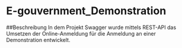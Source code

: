 # E-gouvernment_Demonstration

##Beschreibung
In dem Projekt Swagger wurde mittels REST-API das Umsetzen der Online-Anmeldung für die Anmeldung an einer Demonstration entwickelt.
